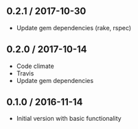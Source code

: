 ## 0.2.1 / 2017-10-30

* Update gem dependencies (rake, rspec)

## 0.2.0 / 2017-10-14

* Code climate
* Travis
* Update gem dependencies


## 0.1.0 / 2016-11-14

* Initial version with basic functionality
